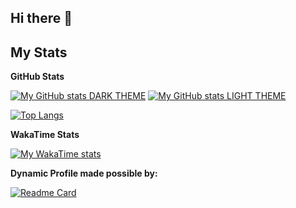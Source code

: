 ## Hi there 👋

## My Stats

**GitHub Stats**

[![My GitHub stats DARK THEME](https://github-readme-stats.vercel.app/api?username=GloriousGlider8&layout=compact&show_icons=true&rank_icon=percentile&theme=dark)](https://github.com/anuraghazra/github-readme-stats#gh-dark-mode-only)
[![My GitHub stats LIGHT THEME](https://github-readme-stats.vercel.app/api?username=GloriousGlider8&layout=compact&show_icons=true&rank_icon=percentile)](https://github.com/anuraghazra/github-readme-stats#gh-light-mode-only)

[![Top Langs](https://github-readme-stats.vercel.app/api/top-langs/?username=GloriousGlider8&layout=compact&show_icons=true)](https://github.com/anuraghazra/github-readme-stats)

**WakaTime Stats**

[![My WakaTime stats](https://github-readme-stats.vercel.app/api/wakatime?username=GloriousGlider8&layout=compact)](https://github.com/anuraghazra/github-readme-stats)

**Dynamic Profile made possible by:**

[![Readme Card](https://github-readme-stats.vercel.app/api/pin/?username=anuraghazra&repo=github-readme-stats&show_owner=true)](https://github.com/anuraghazra/github-readme-stats)
